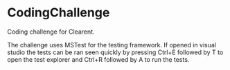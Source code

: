 # CodingChallenge
Coding  challenge for Clearent.

The challenge uses MSTest for the testing framework. If opened in visual studio the tests can be ran seen quickly by pressing Ctrl+E followed by T to open the test explorer and Ctrl+R followed by A to run the tests.
